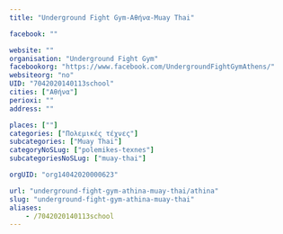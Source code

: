 ```yaml
---
title: "Underground Fight Gym-Αθήνα-Muay Thai"

facebook: ""

website: ""
organisation: "Underground Fight Gym"
facebookorg: "https://www.facebook.com/UndergroundFightGymAthens/"
websiteorg: "no"
UID: "7042020140113school"
cities: ["Αθήνα"]
perioxi: ""
address: ""

places: [""]
categories: ["Πολεμικές τέχνες"]
subcategories: ["Muay Thai"]
categoryNoSLug: ["polemikes-texnes"]
subcategoriesNoSLug: ["muay-thai"]

orgUID: "org14042020000623"

url: "underground-fight-gym-athina-muay-thai/athina"
slug: "underground-fight-gym-athina-muay-thai"
aliases:
    - /7042020140113school
---
```






